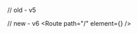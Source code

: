 // old - v5 <Route exact path="/" component={Home} />

// new - v6 <Route path="/" element={<Home />} />